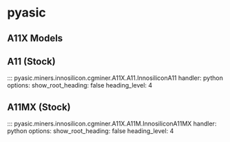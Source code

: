 # pyasic
## A11X Models

## A11 (Stock)
::: pyasic.miners.innosilicon.cgminer.A11X.A11.InnosiliconA11
    handler: python
    options:
        show_root_heading: false
        heading_level: 4

## A11MX (Stock)
::: pyasic.miners.innosilicon.cgminer.A11X.A11M.InnosiliconA11MX
    handler: python
    options:
        show_root_heading: false
        heading_level: 4

